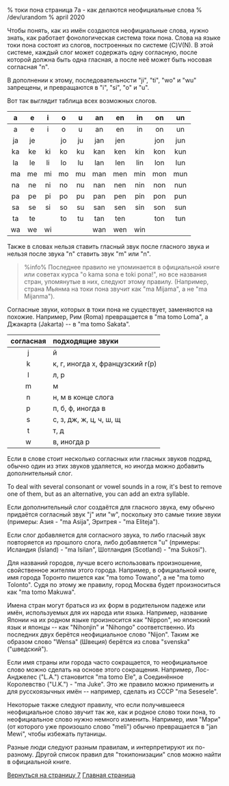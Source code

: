 % токи пона страница 7a - как делаются неофициальные слова
% /dev/urandom
% april 2020

Чтобы понять, как из имён создаются неофициальные слова, нужно знать, как
работает фонологическая система токи пона. Слова на языке токи пона состоят из
слогов, построенных по системе \(C\)V\(N\). В этой системе, каждый слог может
содержать одну согласную, после которой должна быть одна гласная, а после неё
может быть носовая согласная "n".

В дополнении к этому, последовательности "ji", "ti", "wo" и "wu" запрещены, и
превращаются в "i", "si", "o" и "u".

Вот так выглядит таблица всех возможных слогов.

| a | e | i | o | u | an| en| in| on| un|
|:-:|:-:|:-:|:-:|:-:|:-:|:-:|:-:|:-:|:-:|
| a | e | i | o | u | an| en| in| on| un|
|ja |je |   |jo |ju |jan|jen|   |jon|jun|
|ka |ke |ki |ko |ku |kan|ken|kin|kon|kun|
|la |le |li |lo |lu |lan|len|lin|lon|lun|
|ma |me |mi |mo |mu |man|men|min|mon|mun|
|na |ne |ni |no |nu |nan|nen|nin|non|nun|
|pa |pe |pi |po |pu |pan|pen|pin|pon|pun|
|sa |se |si |so |su |san|sen|sin|son|sun|
|ta |te |   |to |tu |tan|ten|   |ton|tun|
|wa |we |wi |   |   |wan|wen|win|   |   |

Также в словах нельзя ставить гласный звук после гласного звука и нельзя после
звука "n" ставить звук "m" или "n".

> %info%
> Последнее правило не упоминается в официальной книге или советах курса "o kama
> sona e toki pona!", но все названия стран, упомянутые в них, следуют этому
> правилу. (Например, страна Мьянма на токи пона звучит как "ma Mijama", а не
> "ma Mijanma").

Согласные звуки, которых в токи пона не существует, заменяются на похожие.
Например, Рим (Roma) превращается в "ma tomo Loma", а Джакарта (Jakarta) -- в
"ma tomo Sakata".

| согласная | подходящие звуки                |
|:---------:|:--------------------------------|
| j         | й                               |
| k         | к, г, иногда х, французский r(р)|
| l         | л, р                            |
| m         | м                               |
| n         | н, м в конце слога              |
| p         | п, б, ф, иногда в               |
| s         | с, з, дж, ж, ц, ч, ш, щ         |
| t         | т, д                            |
| w         | в, иногда р                     |

Если в слове стоит несколько согласных или гласных звуков подряд, обычно один из
этих звуков удаляется, но иногда можно добавить дополнительный слог.

To deal with several consonant or vowel sounds in a row, it's best to remove
one of them, but as an alternative, you can add an extra syllable.

Если дополнительный слог создаётся для гласного звука, ему обычно придаётся
согласный звук "j" или "w", поскольку это самые тихие звуки (примеры: Азия - "ma
Asija", Эритрея - "ma Eliteja").

Если слог добавляется для согласного звука, то либо гласный звук повторяется из
прошлого слога, либо добавляется "u" (примеры: Исландия (Ísland) - "ma Isilan",
Шотландия (Scotland) - "ma Sukosi").

Для названий городов, лучше всего использовать произношение, свойственное
жителям этого города. Например, в официальной книге, имя города Торонто пишется
как "ma tomo Towano", а не "ma tomo Tolonto". Судя по этому же правилу, город
Москва будет произноситься как "ma tomo Makuwa".

Имена стран могут браться из их форм в родительном падеже или имён, используемых
для их народа или языка. Например, название Японии на их родном языке
произносится как "Nippon", но японский язык и японцы -- как "Nihonjin" и
"Nihongo" соответственно. Из последних двух берётся неофициальное слово
"Nijon". Таким же образом слово "Wensa" (Швеция) берётся из слова "svenska"
("шведский").

Если имя страны или города часто сокращается, то неофициальное слово можно
сделать на основе этого сокращения. Например, Лос-Анджелес ("L.A.") становится
"ma tomo Ele", а Соединённое Королевство ("U.K.") - "ma Juke". Это же правило
можно применить и для русскоязычных имён -- например, сделать из СССР "ma
Sesesele".

Некоторые также следуют правилу, что если получившееся неофициальное слово
звучит так же, как и родное слово токи пона, то неофициальное слово нужно
немного изменить. Например, имя "Мэри" (от которого уже произошло слово "meli")
обычно превращается в "jan Mewi", чтобы избежать путаницы.

Разные люди следуют разным правилам, и интерпретируют их по-разному. Другой
список правил для "токипонизации" слов можно найти в официальной книге.

[Вернуться на страницу 7](ru_7.html) [Главная страница](ru_index.html)
